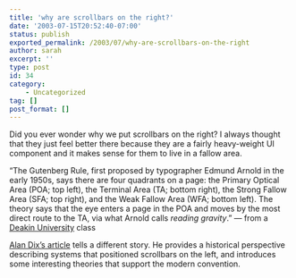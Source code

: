 ```yaml
---
title: 'why are scrollbars on the right?'
date: '2003-07-15T20:52:40-07:00'
status: publish
exported_permalink: /2003/07/why-are-scrollbars-on-the-right
author: sarah
excerpt: ''
type: post
id: 34
category:
    - Uncategorized
tag: []
post_format: []
---
```

Did you ever wonder why we put scrollbars on the right? I always thought that they just feel better there because they are a fairly heavy-weight UI component and it makes sense for them to live in a fallow area.

“The Gutenberg Rule, first proposed by typographer Edmund Arnold in the early 1950s, says there are four quadrants on a page: the Primary Optical Area (POA; top left), the Terminal Area (TA; bottom right), the Strong Fallow Area (SFA; top right), and the Weak Fallow Area (WFA; bottom left). The theory says that the eye enters a page in the POA and moves by the most direct route to the TA, via what Arnold calls *reading gravity*.” — from a [Deakin University](http://arts.deakin.edu.au/alj317/topic10_11.htm) class

[Alan Dix’s article](http://www.comp.lancs.ac.uk/computing/users/dixa/papers/scrollbar/) tells a different story. He provides a historical perspective describing systems that positioned scrollbars on the left, and introduces some interesting theories that support the modern convention.